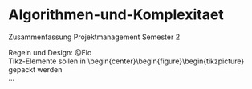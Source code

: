 # Algorithmen-und-Komplexitaet
Zusammenfassung Projektmanagement Semester 2 

Regeln und Design: @Flo<br>
  Tikz-Elemente sollen in \begin{center}\begin{figure}\begin{tikzpicture} gepackt werden<br>
  ...
